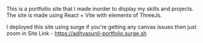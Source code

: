 This is a portfoilio site that I made inorder to display my skills and projects.
The site is made using React + Vite with elements of ThreeJs.

I deployed this site using surge if you're getting any canvas issues then just zoom in
Site Link - https://adityasunil-portfolio.surge.sh
